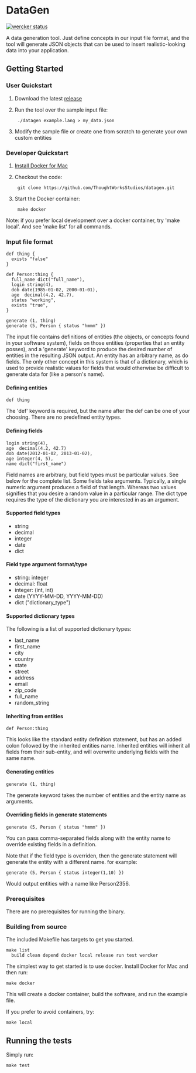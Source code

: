 # DataGen
[![wercker status](https://app.wercker.com/status/98be3d80966b1a3a006c0465c76aa8ef/s/master "wercker status")](https://app.wercker.com/project/byKey/98be3d80966b1a3a006c0465c76aa8ef)

A data generation tool. Just define concepts in our input file format, and the tool will generate JSON objects that can be used to insert realistic-looking data into your application.

## Getting Started

### User Quickstart

1. Download the latest [release](https://github.com/ThoughtWorksStudios/datagen/releases)
2. Run the tool over the sample input file:

        ./datagen example.lang > my_data.json

3. Modify the sample file or create one from scratch to generate your own custom entities

### Developer Quickstart

1. [Install Docker for Mac](https://download.docker.com/mac/stable/Docker.dmg)
2. Checkout the code:

        git clone https://github.com/ThoughtWorksStudios/datagen.git

3. Start the Docker container:

        make docker

Note: if you prefer local development over a docker container, try 'make local'. And see 'make list' for all commands.

### Input file format

```
def thing {
  exists "false"
}

def Person:thing {
  full_name dict("full_name"),
  login string(4),
  dob date(1985-01-02, 2000-01-01),
  age  decimal(4.2, 42.7),
  status "working",
  exists "true",
}

generate (1, thing)
generate (5, Person { status "hmmm" })
```

The input file contains definitions of entities (the objects, or concepts found in your software system), fields on those
entities (properties that an entity posses), and a 'generate' keyword to
produce the desired number of entities in the resulting JSON output. An entity has an arbitrary name,
as do fields. The only other concept in this system is that of a dictionary, which is used to provide
realistic values for fields that would otherwise be difficult to generate data for (like a person's name).

#### Defining entities

```
def thing
```

The 'def' keyword is required, but the name after the def can be one of your choosing. There are no predefined entity types.

#### Defining fields

```
login string(4),
age  decimal(4.2, 42.7)
dob date(2012-01-02, 2013-01-02),
age integer(4, 5),
name dict("first_name")
```

Field names are arbitrary, but field types must be particular values. See below for the complete list.
Some fields take arguments. Typically, a single numeric argument produces a field of that length. Whereas two values
signifies that you desire a random value in a particular range. The dict type requires the type of the
dictionary you are interested in as an argument.

#### Supported field types

* string
* decimal
* integer
* date
* dict

#### Field type argument format/type

* string: integer
* decimal: float
* integer: (int, int)
* date (YYYY-MM-DD, YYYY-MM-DD)
* dict ("dictionary_type")

#### Supported dictionary types

The following is a list of supported dictionary types:

* last_name
* first_name
* city
* country
* state
* street
* address
* email
* zip_code
* full_name
* random_string

#### Inheriting from entities

```
def Person:thing
```

This looks like the standard entity definition statement, but has an added colon followed by the inherited entities name.
Inherited entities will inherit all fields from their sub-entity, and will overwrite underlying fields with the same name.

#### Generating entities

```
generate (1, thing)
```

The generate keyword takes the number of entities and the entity name as arguments.

#### Overriding fields in generate statements

```
generate (5, Person { status "hmmm" })
```

You can pass comma-separated fields along with the entity name to override existing fields in a definition.

Note that if the field type is overriden, then the generate statement will generate the entity with a different name. for example:

```
generate (5, Person { status integer(1,10) })
```

Would output entities with a name like Person2356.

### Prerequisites

There are no prerequisites for running the binary.

### Building from source

The included Makefile has targets to get you started.

    make list
      build clean depend docker local release run test wercker


The simplest way to get started is to use docker. Install Docker for Mac and then run:

    make docker

This will create a docker container, build the software, and run the example file.

If you prefer to avoid containers, try:

    make local

## Running the tests

Simply run:

    make test
